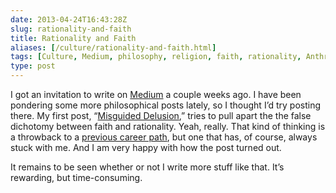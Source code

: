 ```yaml
--- 
date: 2013-04-24T16:43:28Z
slug: rationality-and-faith
title: Rationality and Faith
aliases: [/culture/rationality-and-faith.html]
tags: [Culture, Medium, philosophy, religion, faith, rationality, Anthropology]
type: post
---
```


<p>I got an invitation to write on <a href="https://medium.com/">Medium</a> a couple weeks ago. I have been pondering some more philosophical posts lately, so I thought I’d try posting there. My first post, “<a href="https://medium.com/on-culture/11cfd5b919f6">Misguided Delusion</a>,” tries to pull apart the the false dichotomy between faith and rationality. Yeah, really. That kind of thinking is a throwback to a <a href="/autobiographical/five_things.html">previous career path</a>, but one that has, of course, always stuck with me. And I am very happy with how the post turned out.</p>

<p>It remains to be seen whether or not I write more stuff like that. It’s rewarding, but time-consuming.</p>
